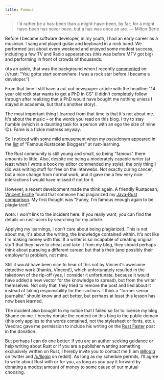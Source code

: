```yaml
---
title: Famous
---
```


> I'd rather be a has-been than a might-have-been, by far; for a might 
> have-been has never been, but a has was once an are. — Milton Berle

Before I became software developer, in my youth, I had an early career as a 
musician. I sang and played guitar and keyboard in a rock band. We performed 
just about every weekend and enjoyed some modest success, including a few TV 
and Radio appearances (this was before MTV got big) and performing in front of 
crowds of thousands.

(As an aside, that was the background when I recently
[commented](https://www.reddit.com/r/rust/comments/4sdncw/why_were_starting_a_rust_consultancy/d597kpw)
on /r/rust: "You gotta start somewhere. I was a rock star before I became a 
developer.")

From that time I still have a cut out newspaper article with the headline "14 
year old rock star wants to get a PhD in CS" (I didn't completely follow 
through after realizing that a PhD would have bought me nothing unless I stayed 
in academia, but that's another story).

The most important thing I learned from that time is that it's not about me. 
It's about the music – or the words you read on this blog. I try to stay humble 
(which is a daunting task for a person with an ego the size of mine 😜). Fame is 
a fickle mistress anyway.

So I noticed with some mild amusement when my pseudonym appeared in the 
[list](https://github.com/ctjhoa/rust-learning#famous-rustacean-bloggers) of 
"Famous Rustacean Bloggers" at rust-learning.

The Rust community is still young and small, so being "famous" there amounts to 
little. Also, despite me being a moderately capable writer (at least when I 
wrote a book my editor commended my style), the only thing I did was writing 
stuff for free on the intarwebs. Not exactly curing cancer, but a nice change 
from normal work, and it gave me a few very nice interactions I would have 
missed if not for it.

However, a recent development made me think again. A friendly Rustacean, 
[Vincent Esche](https://github.com/regexident) found that someone had 
plagiarized my [Java-Rust comparison](/2016/02/28/java-rust.html). My first 
thought was "Funny, I'm famous enough again to be plagiarized."

*Note*: I won't link to the incident here. If you really want, you can find the 
details on rust-users by searching for my article.

Applying my learnings, I don't care about being plagiarized. This is not about 
me, it's about the writing, the knowledge contained within. It's not like I'm 
making money with this. If a writer is so incapable of creating original 
stuff that they have to cheat and take it from my blog, they should perhaps 
think about pursuing a different career, but that's their (and possibly their 
employer's) problem, not mine.

Still it would have been nice to hear of this not by Vincent's awesome 
detective work (thanks, Vincent!), which unfortunately resulted in the takedown 
of the rip-off (yes, I consider it unfortunate, because it would have added a 
new vector for the knowledge to spread), but from the writer themselves. Not 
only that, they tried to remove the post and lied about it instead of taking 
responsibility for their actions. I think a "former senior journalist" should
know and act better, but perhaps at least this lesson has now been learned.

The incident also brought to my notice that I failed so far to license my blog. 
Shame on me. I hereby donate the content on this blog to the public domain 
(this only applies to the words contained, not the stylesheet or fonts, etc.). 
Veedrac gave me permission to include his writing on the [Rust 
Faster](/2015/10/03/fast.html) post in the donation.

But perhaps I can do one better: If you are an author seeking guidance or help 
writing about Rust or if you are a publisher wanting something exclusively 
written on Rust, I hereby invite you to contact me (I am 
[@llogiq](https://twitter.com/llogiq) on twitter and 
[/u/llogiq](https://reddit.com/user/llogiq) on reddit). As long as my schedule 
permits, I'll agree to write about Rust with or for you, as long as you pay it 
forward by donating a modest amount of money to some cause of our mutual 
choosing.
